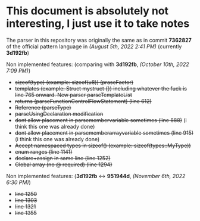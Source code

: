 # This document is absolutely not interesting, I just use it to take notes

The parser in this repository was originally the same as in commit **7362827** of the official pattern language in *(August 5th, 2022 2:41 PM)* (currently **3d192fb**)

Non implemented features: (comparing with **3d192fb**, *(October 10th, 2022 7:09 PM)*)
 * ~~sizeof(type) (example: sizeof(u8)) (praseFactor)~~
 * ~~templates (example: Struct<T> mystruct {}) including whatever the fuck is line 765 onward. New parser parseTemplateList~~
 * ~~returns (parseFunctionControlFlowStatement) (line 612)~~
 * ~~Reference (parseType)~~
 * ~~parseUsingDeclaration modification~~
 * ~~dont allow placement in parsemembervariable sometimes (line 888)~~ (i think this one was already done)
 * ~~dont allow placement in parsememberarrayvariable sometimes (line 915)~~ (i think this one was already done)
 * ~~Accept namespaced types in sizeof() (example: sizeof(types::MyType))~~
 * ~~enum ranges (line 1141)~~
 * ~~declare+assign in same line (line 1252)~~
 * ~~Global array (no @ required) (line 1294)~~

Non implemented features: (**3d192fb** <-> **951944d**, *(November 6th, 2022 6:30 PM)*)
 * ~~line 1250~~
 * ~~line 1303~~
 * ~~line 1321~~
 * ~~line 1355~~
 